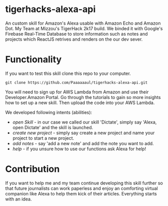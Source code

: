 # tigerhacks-alexa-api 
An custom skill for Amazon's Alexa usable with Amazon Echo and Amazon Dot. 
My Team at Mizzou's TigerHack 2k17 build. We binded it with Google's Firebase Real-Time Database to store information such as notes and projects which ReactJS retrives and renders on the our dev sever.

# Functionality
If you want to test this skill clone this repo to your computer.

`git clone https://github.com/Paaaaaaul/tigerhacks-alexa-api.git`

You will need to sign up for AWS Lambda from Amazon and use their Developer.Amazon Portal. 
Go through the tutorials to gain so more insights how to set up a new skill. Then upload the code into your AWS Lambda.

We developed following intents (abilities):
- *open Skill* - in our case we called our skill 'Dictate', simply say 'Alexa, open Dictate' and the skill is launched.
- *create new project* - simply say create a new project and name your project to start a new project.
- *add notes* - say 'add a new note' and add the note you want to add.
- *help* - if you unsure how to use our functions ask Alexa for help!


# Contribution
If you want to help me and my team continue developing this skill further so that future journalists can work paperless and enjoy an comforting virtual companion like Alexa to help them kick of their articles. Everything starts with an idea.
